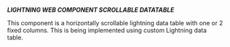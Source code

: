 ***LIGHTNING WEB COMPONENT SCROLLABLE DATATABLE***

This component is a horizontally scrollable lightning data table with one or 2 fixed columns. This is being implemented using custom Lightning data table.

